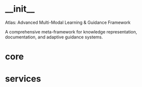<a id="__init__"></a>

# \_\_init\_\_

Atlas: Advanced Multi-Modal Learning & Guidance Framework

A comprehensive meta-framework for knowledge representation, documentation,
and adaptive guidance systems.

<a id="core"></a>

# core

<a id="services"></a>

# services

